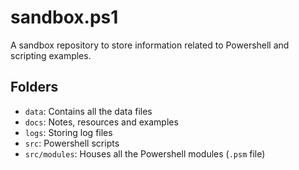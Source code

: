 # sandbox.ps1

A sandbox repository to store information related to Powershell and scripting examples.

## Folders

- `data`: Contains all the data files
- `docs`: Notes, resources and examples
- `logs`: Storing log files
- `src`: Powershell scripts
- `src/modules`: Houses all the Powershell modules (`.psm` file)
